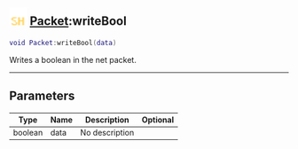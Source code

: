 ## <img src="../../.gitbook/assets/shared.png" width="32" height="32" /> [Packet](../packet/README.md):writeBool

```lua
void Packet:writeBool(data)
```

Writes a boolean in the net packet.

------
## Parameters

| Type   | Name | Description | Optional |
| ------ | ---- | ----------- | -------: |
| boolean | data | No description |  |

